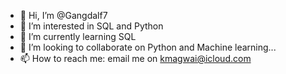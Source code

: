 - 👋 Hi, I’m @Gangdalf7
- 👀 I’m interested in SQL and Python
- 🌱 I’m currently learning SQL 
- 💞️ I’m looking to collaborate on Python and Machine learning...
- 📫 How to reach me: email me on kmagwai@icloud.com

<!---
--->
